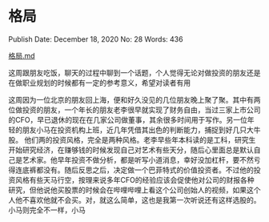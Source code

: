 # 格局

Publish Date: December 18, 2020
No: 28
Words: 436

[格局.md](%E6%A0%BC%E5%B1%80%207382cd6820a541309ef87eff36c3ec12.md)

这周跟朋友吃饭，聊天的过程中聊到一个话题，个人觉得无论对做投资的朋友还是在做职业规划的时候都有一定的参考意义，希望对读者有用

这周因为一位北京的朋友回上海，便和好久没见的几位朋友晚上聚了聚。其中有两位做投资的朋友，一个年长的朋友老李很早就实现了财务自由，当过三家上市公司的CFO，早已退休的现在在几家公司做董事，其余很多时间用于写作。另一位年轻的朋友小马在投资机构上班，近几年凭借其出色的判断能力，捕捉到好几只大牛股。
他们两的投资风格，完全是两种风格。老李早些年本科读的是工科，研究生开始研究经济，在赚够钱的时候发现自己对艺术有些天分，随后心里面总是默认自己是艺术家。他早年投资不做分析，都是听写小道消息，幸好没加杠杆，要不然亏得连底裤都没有。随后反思之后，决定做一个巴菲特式的价值投资者。不过他的投资风格有些天马行空，按理来说多年CFO的经验应该会促使他对公司的财报各种研究，但他说他买股票的时候会在哔哩哔哩上看这个公司创始人的视频，如果这个人他不喜欢他就不会买。对，就这么简单，这也是我第一次听说还有这样选股的。
小马则完全不一样，小马